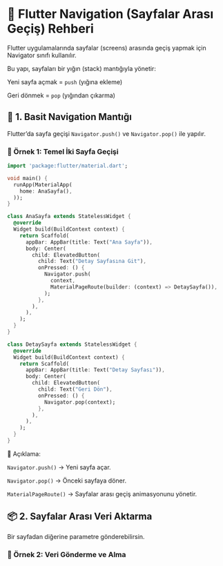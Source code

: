 # 🧭 Flutter Navigation (Sayfalar Arası Geçiş) Rehberi

Flutter uygulamalarında sayfalar (screens) arasında geçiş yapmak için Navigator sınıfı kullanılır.

Bu yapı, sayfaları bir yığın (stack) mantığıyla yönetir:

Yeni sayfa açmak = `push` (yığına ekleme)

Geri dönmek = `pop` (yığından çıkarma)

## 🧩 1. Basit Navigation Mantığı

Flutter’da sayfa geçişi `Navigator.push()` ve `Navigator.pop()` ile yapılır.

### 📄 Örnek 1: Temel İki Sayfa Geçişi

```dart
import 'package:flutter/material.dart';

void main() {
  runApp(MaterialApp(
    home: AnaSayfa(),
  ));
}

class AnaSayfa extends StatelessWidget {
  @override
  Widget build(BuildContext context) {
    return Scaffold(
      appBar: AppBar(title: Text("Ana Sayfa")),
      body: Center(
        child: ElevatedButton(
          child: Text("Detay Sayfasına Git"),
          onPressed: () {
            Navigator.push(
              context,
              MaterialPageRoute(builder: (context) => DetaySayfa()),
            );
          },
        ),
      ),
    );
  }
}

class DetaySayfa extends StatelessWidget {
  @override
  Widget build(BuildContext context) {
    return Scaffold(
      appBar: AppBar(title: Text("Detay Sayfası")),
      body: Center(
        child: ElevatedButton(
          child: Text("Geri Dön"),
          onPressed: () {
            Navigator.pop(context);
          },
        ),
      ),
    );
  }
}
```

🧠 Açıklama:

`Navigator.push()` → Yeni sayfa açar.

`Navigator.pop()` → Önceki sayfaya döner.

`MaterialPageRoute()` → Sayfalar arası geçiş animasyonunu yönetir.


## 📦 2. Sayfalar Arası Veri Aktarma

Bir sayfadan diğerine parametre gönderebilirsin.

### 📄 Örnek 2: Veri Gönderme ve Alma

